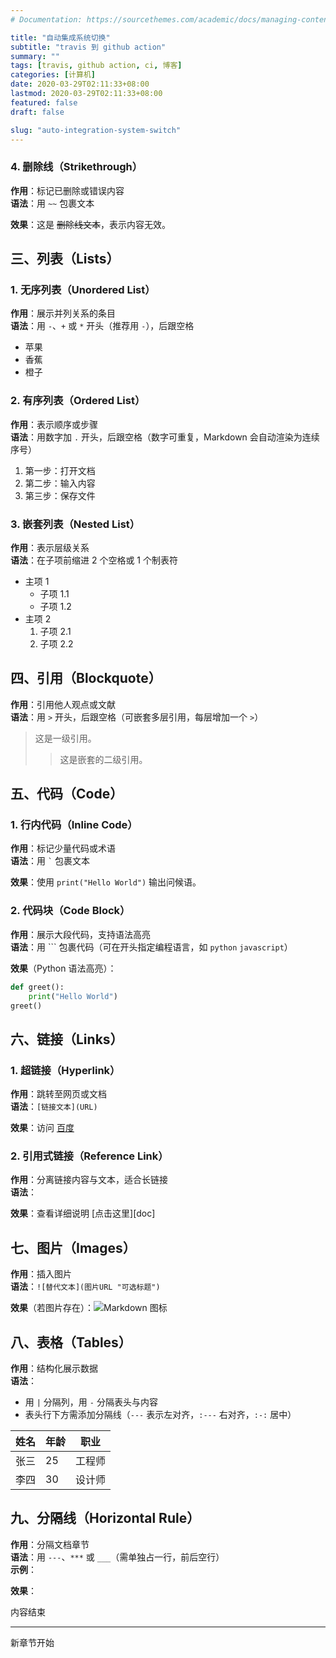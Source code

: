 ```yaml
---
# Documentation: https://sourcethemes.com/academic/docs/managing-content/

title: "自动集成系统切换"
subtitle: "travis 到 github action"
summary: ""
tags: [travis, github action, ci, 博客]
categories: [计算机]
date: 2020-03-29T02:11:33+08:00
lastmod: 2020-03-29T02:11:33+08:00
featured: false
draft: false

slug: "auto-integration-system-switch"
---
```

### 4. 删除线（Strikethrough）

**作用**：标记已删除或错误内容  
**语法**：用 `~~` 包裹文本  


**效果**：这是 ~~删除线文本~~，表示内容无效。

## 三、列表（Lists）

### 1. 无序列表（Unordered List）

**作用**：展示并列关系的条目  
**语法**：用 `-`、`+` 或 `*` 开头（推荐用 `-`），后跟空格  


 

- 苹果  
- 香蕉  
- 橙子  

### 2. 有序列表（Ordered List）

**作用**：表示顺序或步骤  
**语法**：用数字加 `.` 开头，后跟空格（数字可重复，Markdown 会自动渲染为连续序号）  


 

1. 第一步：打开文档  
2. 第二步：输入内容  
3. 第三步：保存文件  

### 3. 嵌套列表（Nested List）

**作用**：表示层级关系  
**语法**：在子项前缩进 2 个空格或 1 个制表符  


 

- 主项 1  
  - 子项 1.1  
  - 子项 1.2  
- 主项 2  
  1. 子项 2.1  
  2. 子项 2.2  

## 四、引用（Blockquote）

**作用**：引用他人观点或文献  
**语法**：用 `>` 开头，后跟空格（可嵌套多层引用，每层增加一个 `>`）  


 
> 这是一级引用。  
> > 这是嵌套的二级引用。  

## 五、代码（Code）

### 1. 行内代码（Inline Code）

**作用**：标记少量代码或术语  
**语法**：用 `` ` `` 包裹文本  


**效果**：使用 `print("Hello World")` 输出问候语。  

### 2. 代码块（Code Block）

**作用**：展示大段代码，支持语法高亮  
**语法**：用 ``` 包裹代码（可在开头指定编程语言，如 `python` `javascript`）  


**效果**（Python 语法高亮）：  

```python
def greet():  
    print("Hello World")  
greet()  
```  

## 六、链接（Links）

### 1. 超链接（Hyperlink）

**作用**：跳转至网页或文档  
**语法**：`[链接文本](URL)`  


**效果**：访问 [百度](https://www.baidu.com)  

### 2. 引用式链接（Reference Link）

**作用**：分离链接内容与文本，适合长链接  
**语法**：  



**效果**：查看详细说明 [点击这里][doc]  

## 七、图片（Images）

**作用**：插入图片  
**语法**：`![替代文本](图片URL "可选标题")`  


**效果**（若图片存在）：![Markdown 图标](https://example.com/markdown-icon.png "Markdown Logo")  

## 八、表格（Tables）

**作用**：结构化展示数据  
**语法**：  

- 用 `|` 分隔列，用 `-` 分隔表头与内容  
- 表头行下方需添加分隔线（`---` 表示左对齐，`:---` 右对齐，`:-:` 居中）  



 

| 姓名 | 年龄 | 职业       |  
|------|------|------------|  
| 张三 | 25   | 工程师     |  
| 李四 | 30   | 设计师     |  

## 九、分隔线（Horizontal Rule）

**作用**：分隔文档章节  
**语法**：用 `---`、`***` 或 `___`（需单独占一行，前后空行）  
**示例**： 

**效果**：

内容结束  

---  

新章节开始  
